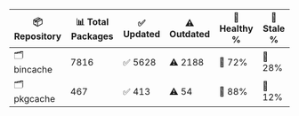 | 📦 Repository | 📊 Total Packages | ✅ Updated | ⚠️ Outdated | 💚 Healthy % | 🔴 Stale % |
|---------------|-------------------|------------|-------------|-------------|------------|
| 🗂️ bincache | 7816 | ✅ 5628 | ⚠️ 2188 | 💚 72% | 🔴 28% |
| 🗂️ pkgcache | 467 | ✅ 413 | ⚠️ 54 | 💚 88% | 🔴 12% |
